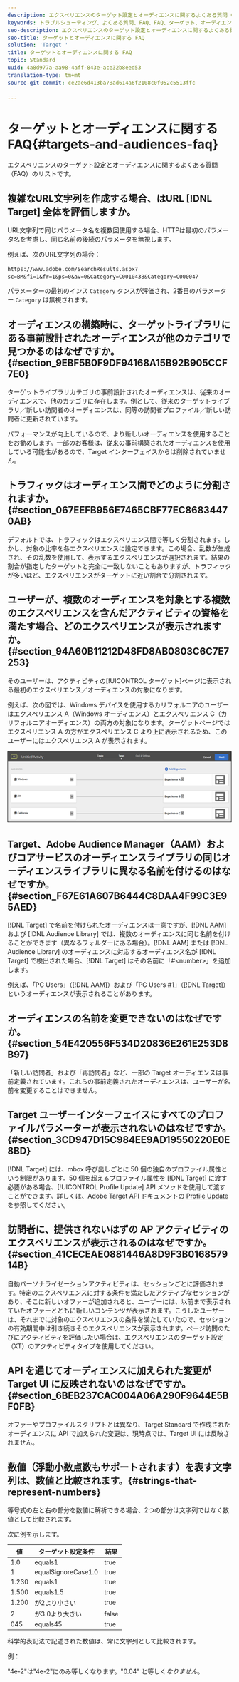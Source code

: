 ```yaml
---
description: エクスペリエンスのターゲット設定とオーディエンスに関するよくある質問（FAQ）のリストです。
keywords: トラブルシューティング、よくある質問、FAQ、FAQ、ターゲット、オーディエンス
seo-description: エクスペリエンスのターゲット設定とオーディエンスに関するよくある質問（FAQ）のリストです。
seo-title: ターゲットとオーディエンスに関する FAQ
solution: 'Target '
title: ターゲットとオーディエンスに関する FAQ
topic: Standard
uuid: 4a8d977a-aa98-4aff-843e-ace32b8eed53
translation-type: tm+mt
source-git-commit: ce2ae6d413ba78ad614a6f2108c0f052c5513ffc

---
```



# ターゲットとオーディエンスに関する FAQ{#targets-and-audiences-faq}

エクスペリエンスのターゲット設定とオーディエンスに関するよくある質問（FAQ）のリストです。

## 複雑なURL文字列を作成する場合、はURL [!DNL Target] 全体を評価しますか。

URL文字列で同じパラメータ名を複数回使用する場合、HTTPは最初のパラメータ名を考慮し、同じ名前の後続のパラメータを無視します。

例えば、次のURL文字列の場合：

`https://www.adobe.com/SearchResults.aspx?sc=BM&fi=1&fr=1&ps=0&av=0&Category=C0010438&Category=C000047`

パラメーターの最初のインス `Category` タンスが評価され、2番目のパラメーター `Category` は無視されます。

## オーディエンスの構築時に、ターゲットライブラリにある事前設計されたオーディエンスが他のカテゴリで見つかるのはなぜですか。{#section_9EBF5B0F9DF94168A15B92B905CCF7E0}

ターゲットライブラリカテゴリの事前設計されたオーディエンスは、従来のオーディエンスで、他のカテゴリに存在します。例として、従来のターゲットライブラリ／新しい訪問者のオーディエンスは、同等の訪問者プロファイル／新しい訪問者に更新されています。

パフォーマンスが向上しているので、より新しいオーディエンスを使用することをお勧めします。一部のお客様は、従来の事前構築されたオーディエンスを使用している可能性があるので、Target インターフェイスからは削除されていません。

## トラフィックはオーディエンス間でどのように分割されますか。 {#section_067EEFB956E7465CBF77EC86834470AB}

デフォルトでは、トラフィックはエクスペリエンス間で等しく分割されます。しかし、対象の比率を各エクスペリエンスに設定できます。この場合、乱数が生成され、その乱数を使用して、表示するエクスペリエンスが選択されます。結果の割合が指定したターゲットと完全に一致しないこともありますが、トラフィックが多いほど、エクスペリエンスがターゲットに近い割合で分割されます。

## ユーザーが、複数のオーディエンスを対象とする複数のエクスペリエンスを含んだアクティビティの資格を満たす場合、どのエクスペリエンスが表示されますか。 {#section_94A60B11212D48FD8AB0803C6C7E7253}

そのユーザーは、アクティビティの[!UICONTROL ターゲット]ページに表示される最初のエクスペリエンス／オーディエンスの対象になります。

例えば、次の図では、Windows デバイスを使用するカリフォルニアのユーザーはエクスペリエンス A（Windows オーディエンス）とエクスペリエンス C（カリフォルニアオーディエンス）の両方の対象になります。ターゲットページではエクスペリエンス A の方がエクスペリエンス C より上に表示されるため、このユーザーにはエクスペリエンス A が表示されます。

![](assets/audiences_order.png)

## Target、Adobe Audience Manager（AAM）およびコアサービスのオーディエンスライブラリの同じオーディエンスライブラリに異なる名前を付けるのはなぜですか。{#section_F67E61A607B6444C8DAA4F99C3E95AED}

[!DNL Target] で名前を付けられたオーディエンスは一意ですが、[!DNL AAM] および [!DNL Audience Library] では、複数のオーディエンスに同じ名前を付けることができます（異なるフォルダーにある場合）。[!DNL AAM] または [!DNL Audience Library] のオーディエンスに対応するオーディエンス名が [!DNL Target] で検出された場合、[!DNL Target] はその名前に「#&lt;number&gt;」を追加します。

例えば、「PC Users」（[!DNL AAM]）および「PC Users #1」（[!DNL Target]）というオーディエンスが表示されることがあります。

## オーディエンスの名前を変更できないのはなぜですか。{#section_54E420556F534D20836E261E253D8B97}

「新しい訪問者」および「再訪問者」など、一部の Target オーディエンスは事前定義されています。これらの事前定義されたオーディエンスは、ユーザーが名前を変更することはできません。

## Target ユーザーインターフェイスにすべてのプロファイルパラメーターが表示されないのはなぜですか。 {#section_3CD947D15C984EE9AD19550220E0E8BD}

[!DNL Target] には、mbox 呼び出しごとに 50 個の独自のプロファイル属性という制限があります。50 個を超えるプロファイル属性を [!DNL Target] に渡す必要がある場合、[!UICONTROL Profile Update] API メソッドを使用して渡すことができます。詳しくは、Adobe Target API ドキュメントの [Profile Update](https://developers.adobetarget.com/api/#authentication-tokens) を参照してください。

## 訪問者に、提供されないはずの AP アクティビティのエクスペリエンスが表示されるのはなぜですか。{#section_41CECEAE0881446A8D9F3B016857914B}

自動パーソナライゼーションアクティビティは、セッションごとに評価されます。特定のエクスペリエンスに対する条件を満たしたアクティブなセッションがあり、そこに新しいオファーが追加されると、ユーザーには、以前まで表示されていたオファーとともに新しいコンテンツが表示されます。こうしたユーザーは、それまでに対象のエクスペリエンスの条件を満たしていたので、セッションの有効期間中は引き続きそのエクスペリエンスが表示されます。ページ訪問のたびにアクティビティを評価したい場合は、エクスペリエンスのターゲット設定（XT）のアクティビティタイプを使用してください。

## API を通じてオーディエンスに加えられた変更が Target UI に反映されないのはなぜですか。 {#section_6BEB237CAC004A06A290F9644E5BF0FB}

オファーやプロファイルスクリプトとは異なり、Target Standard で作成されたオーディエンスに API で加えられた変更は、現時点では、Target UI には反映されません。

## 数値（浮動小数点数もサポートされます）を表す文字列は、数値と比較されます。{#strings-that-represent-numbers}

等号式の左と右の部分を数値に解析できる場合、2つの部分は文字列ではなく数値として比較されます。

次に例を示します。

| 値 | ターゲット設定条件 | 結果 |
| --- | --- | --- |
| 1.0 | equals1 | true |
| 1 | equalSignoreCase1.0 | true |
| 1.230 | equals1 | true |
| 1.500 | equals1.5 | true |
| 1.200 | が2より小さい | true |
| 2 | が3.0より大きい | false |
| 045 | equals45 | true |

科学的表記法で記述された数値は、常に文字列として比較されます。

例：

"4e-2"は"4e-2"にのみ等しくなります。"0.04" と等しく&#x200B;*なりません*。